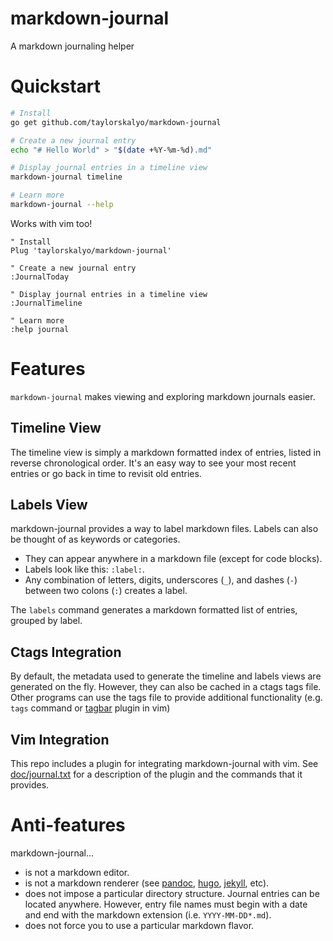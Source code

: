 # markdown-journal

A markdown journaling helper

# Quickstart

```bash
# Install
go get github.com/taylorskalyo/markdown-journal

# Create a new journal entry
echo "# Hello World" > "$(date +%Y-%m-%d).md"

# Display journal entries in a timeline view
markdown-journal timeline

# Learn more
markdown-journal --help
```

Works with vim too!

```vim
" Install
Plug 'taylorskalyo/markdown-journal'

" Create a new journal entry
:JournalToday

" Display journal entries in a timeline view
:JournalTimeline

" Learn more
:help journal
```

# Features

`markdown-journal` makes viewing and exploring markdown journals easier.

## Timeline View

The timeline view is simply a markdown formatted index of entries, listed in reverse chronological order. It's an easy way to see your most recent entries or go back in time to revisit old entries.

## Labels View

markdown-journal provides a way to label markdown files. Labels can also be thought of as keywords or categories.
- They can appear anywhere in a markdown file (except for code blocks).
- Labels look like this: `:label:`.
- Any combination of letters, digits, underscores (`_`), and dashes (`-`) between two colons (`:`) creates a label.

The `labels` command generates a markdown formatted list of entries, grouped by label.

## Ctags Integration

By default, the metadata used to generate the timeline and labels views are generated on the fly. However, they can also be cached in a ctags tags file. Other programs can use the tags file to provide additional functionality (e.g. `tags` command or [tagbar](https://github.com/majutsushi/tagbar) plugin in vim)

## Vim Integration

This repo includes a plugin for integrating markdown-journal with vim. See [doc/journal.txt](../blob/master/doc/journal.txt) for a description of the plugin and the commands that it provides.

# Anti-features

markdown-journal...

- is not a markdown editor.
- is not a markdown renderer (see [pandoc](https://pandoc.org/), [hugo](https://gohugo.io/), [jekyll](https://jekyllrb.com/), etc).
- does not impose a particular directory structure. Journal entries can be located anywhere. However, entry file names must begin with a date and end with the markdown extension (i.e. `YYYY-MM-DD*.md`).
- does not force you to use a particular markdown flavor.
